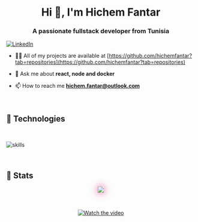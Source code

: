 <h1 align="center">Hi 👋, I'm Hichem Fantar</h1>
<h3 align="center">A passionate fullstack developer from Tunisia</h3>

[![LinkedIn](https://img.shields.io/badge/LinkedIn-%230077B5.svg?&style=flat-square&logo=linkedin&logoColor=white)](https://linkedin.com/in/hichemfantar)

- 👨‍💻 All of my projects are available at [https://github.com/hichemfantar?tab=repositories](https://github.com/hichemfantar?tab=repositories)

- 💬 Ask me about **react, node and docker**

- 📫 How to reach me **hichem.fantar@outlook.com**

</br>

## 🔧 Technologies

</br>

![skills](https://skillicons.dev/icons?i=html,css,js,ts,tailwind,stackoverflow,prisma,nodejs,react,mysql,postgres,linux,docker,git,nginx,unity,redis,nestjs,materialui,laravel,graphql,electron,gitlab,vscode&theme=light&perline=15)

<!-- <p align="center">
  <a href="https://skillicons.dev">
    <img src="https://skillicons.dev/icons?i=html,css,js,ts,tailwind,stackoverflow,prisma,nodejs,react,mysql,postgres,linux,docker,git,nginx,unity,redis,nestjs,materialui,laravel,graphql,electron,gitlab,vscode&theme=light&perline=15" />
  </a>
</p> -->
</br>

## 🔧 Stats

<p align="center" >  
  <a href="https://github.com/anuraghazra/github-readme-stats" target="_blank" rel="noopener noreferrer"> 
<img  src="https://github-readme-stats.vercel.app/api?username=hichemfantar&&show_icons=true&theme=radical&locale=en&count_private=true" style="box-shadow: 0 0 20px 0 #d83b7d;"/>
  </a>
  </p>
</br>

<div align="center">

[![Watch the video](https://i.pinimg.com/originals/d1/53/f0/d153f06b1496b168f2386b4e8290497d.gif)](https://youtu.be/NoAzpa1x7jU)

</div>
